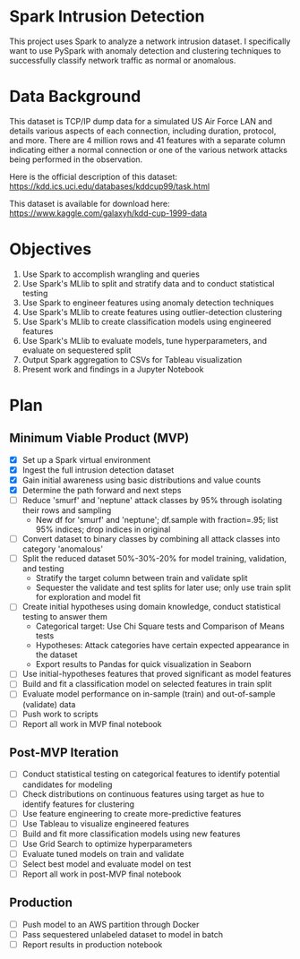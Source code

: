 # Spark Intrusion Detection
This project uses Spark to analyze a network intrusion dataset. I specifically want to use PySpark with anomaly detection and clustering techniques to successfully classify network traffic as normal or anomalous.

# Data Background
This dataset is TCP/IP dump data for a simulated US Air Force LAN and details various aspects of each connection, including duration, protocol, and more. There are 4 million rows and 41 features with a separate column indicating either a normal connection or one of the various network attacks being performed in the observation.

Here is the official description of this dataset: https://kdd.ics.uci.edu/databases/kddcup99/task.html

This dataset is available for download here: https://www.kaggle.com/galaxyh/kdd-cup-1999-data

# Objectives
1. Use Spark to accomplish wrangling and queries
2. Use Spark's MLlib to split and stratify data and to conduct statistical testing
3. Use Spark to engineer features using anomaly detection techniques
4. Use Spark's MLlib to create features using outlier-detection clustering
5. Use Spark's MLlib to create classification models using engineered features
6. Use Spark's MLlib to evaluate models, tune hyperparameters, and evaluate on sequestered split
7. Output Spark aggregation to CSVs for Tableau visualization
8. Present work and findings in a Jupyter Notebook

# Plan
## Minimum Viable Product (MVP)
- [x] Set up a Spark virtual environment
- [x] Ingest the full intrusion detection dataset
- [x] Gain initial awareness using basic distributions and value counts
- [x] Determine the path forward and next steps
- [ ] Reduce 'smurf' and 'neptune' attack classes by 95% through isolating their rows and sampling
    * New df for 'smurf' and 'neptune'; df.sample with fraction=.95; list 95% indices; drop indices in original
- [ ] Convert dataset to binary classes by combining all attack classes into category 'anomalous'
- [ ] Split the reduced dataset 50%-30%-20% for model training, validation, and testing
    * Stratify the target column between train and validate split
    * Sequester the validate and test splits for later use; only use train split for exploration and model fit
- [ ] Create initial hypotheses using domain knowledge, conduct statistical testing to answer them
    * Categorical target: Use Chi Square tests and Comparison of Means tests
    * Hypotheses: Attack categories have certain expected appearance in the dataset
    * Export results to Pandas for quick visualization in Seaborn
- [ ] Use initial-hypotheses features that proved significant as model features
- [ ] Build and fit a classification model on selected features in train split
- [ ] Evaluate model performance on in-sample (train) and out-of-sample (validate) data
- [ ] Push work to scripts
- [ ] Report all work in MVP final notebook
## Post-MVP Iteration
- [ ] Conduct statistical testing on categorical features to identify potential candidates for modeling
- [ ] Check distributions on continuous features using target as hue to identify features for clustering
- [ ] Use feature engineering to create more-predictive features
- [ ] Use Tableau to visualize engineered features
- [ ] Build and fit more classification models using new features
- [ ] Use Grid Search to optimize hyperparameters
- [ ] Evaluate tuned models on train and validate
- [ ] Select best model and evaluate model on test
- [ ] Report all work in post-MVP final notebook
## Production
- [ ] Push model to an AWS partition through Docker
- [ ] Pass sequestered unlabeled dataset to model in batch
- [ ] Report results in production notebook